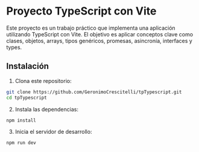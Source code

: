 # Proyecto TypeScript con Vite

Este proyecto es un trabajo práctico que implementa una aplicación utilizando TypeScript con Vite. El objetivo es aplicar conceptos clave como clases, objetos, arrays, tipos genéricos, promesas, asincronía, interfaces y types.


## Instalación

1.  Clona este repositorio:
```bash
git clone https://github.com/GeronimoCrescitelli/tpTypescript.git
cd tpTypescript
```
2.  Instala las dependencias:
```bash
npm install
```
3.  Inicia el servidor de desarrollo:

```bash
npm run dev
```
